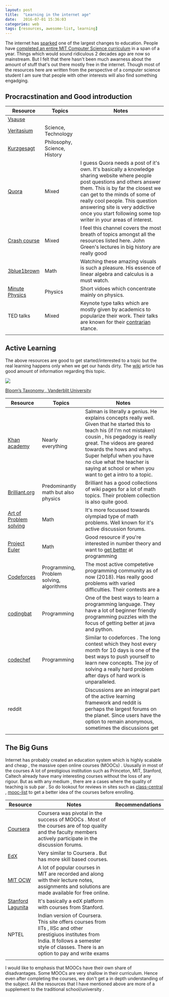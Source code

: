 ```yaml
---
layout: post
title:  "Learning in the internet age"
date:   2016-07-01 15:36:03
categories: web
tags: [resources, awesome-list, learning]
---
```


The internet has [sparked](https://youtu.be/N4mdV1CIpvI?t=14m20s) one of the largest changes to education. People have [completed an entire MIT Computer Science curriculum](https://www.scotthyoung.com/blog/myprojects/mit-challenge-2/) in a span of a year. Things which would sound ridiculous 2 decades ago are now so mainstream. But I felt that there hasn't been much awarness about the amount of stuff that's out there mostly free in the internet. Though most of the resources here are written from the perspective of a computer science student I am sure that people with other interests will also find something engadging. 



## Procracstination and Good introduction

| Resource                                 | Topics                       | Notes                                    |
| ---------------------------------------- | ---------------------------- | ---------------------------------------- |
| [Vsause](https://www.youtube.com/user/Vsauce) |                              |                                          |
| [Veritasium](https://www.youtube.com/user/1veritasium) | Science, Technology          |                                          |
| [Kurzgesagt](https://www.youtube.com/channel/UCsXVk37bltHxD1rDPwtNM8Q) | Philosophy, Science, History |                                          |
| [Quora](https://www.quora.com/)          | Mixed                        | I guess Quora needs a post of it's own. It's basically a knowledge sharing website where people post questions and others answer them. This is by far the closest we can get to the minds of some of really cool people. This question answering site is very addictive once you start following some top writer in your areas of interest. |
| [Crash course](https://www.youtube.com/user/crashcourse) | Mixed                        | I feel this channel covers the most breath of topics amongst all the resources listed here. John Green's lectures in big history are really good |
| [3blue1brown](https://www.youtube.com/channel/UCYO_jab_esuFRV4b17AJtAw/featured) | Math                         | Watching these amazing visuals is such a pleasure. His essence of linear algebra and calculus is a must watch. |
| [Minute Physics](https://www.youtube.com/user/minutephysics) | Physics                      | Short vidoes which concentrate mainly on physics. |
| TED talks                                | Mixed                        | Keynote type talks which are mostly given by academics to popularize their work. Their talks are known for their [contrarian](https://www.wired.com/2013/04/tedtalk/) stance. |
|                                          |                              |                                          |

## Active Learning 

The above resources are good to get started/interested to a topic but the real learning happens only when we get our hands dirty. The [wiki](https://en.wikipedia.org/wiki/Active_learning) article has good amount of information regarding this topic.

 ![](https://cft.vanderbilt.edu/wp-content/uploads/sites/59/Blooms-Taxonomy-650x366.jpg)

[Bloom’s Taxonomy , Vanderblit University](https://cft.vanderbilt.edu/guides-sub-pages/blooms-taxonomy/)

| Resource                                 | Topics                                   | Notes                                    |
| ---------------------------------------- | ---------------------------------------- | ---------------------------------------- |
| [Khan academy](https://www.khanacademy.org) | Nearly everything                        | Salman is literally a genius. He explains concepts really well. Given that he started this to teach his (if I'm not mistaken) cousin , his pegadogy is really great. The videos are geared towards the hows and whys. Super helpful when you have no clue what the teacher is saying at school or when you want to get a intro to a topic. |
| [Brilliant.org](brilliant.org)           | Predominantly math but also physics      | Brilliant has a good collections of wiki pages for a lot of math topics. Their problem collection is also quite good. |
| [Art of Problem solving](https://artofproblemsolving.com/) | Math                                     | It's more focussed towards olympiad type of math problems. Well known for it's active discussion forums. |
| [Project Euler](https://projecteuler.net/about) | Math                                     | Good resource if you're interested in number theory and want to [get better](https://www.theatlantic.com/technology/archive/2011/06/how-i-failed-failed-and-finally-succeeded-at-learning-how-to-code/239855/) at programming |
| [Codeforces](http://codeforces.com/)     | Programming, Problem solving, algorithms | The most active competetive programming community as of now (2018). Has really good problems with varied difficulties. Their contests are a |
| [codingbat](http://codingbat.com)        | Programming                              | One of the best ways to learn a programming language. They have a lot of beginner friendly programming puzzles with the focus of getting better at java and python. |
| [codechef](https://www.codechef.com/)    | Programming                              | Similar to codeforces . The long contest which they host every month for 10 days is one of the best ways to push yourself to learn new concepts. The joy of solving a really hard problem after days of hard work is unparalleled. |
| reddit                                   |                                          | Discussions are an integral part of the active learning framework and reddit is perhaps the largest forums on the planet. Since users have the option to remain anonymous, sometimes the discussions get |
|                                          |                                          |                                          |

## The Big Guns

Internet has probably created an education system which is highly scalable and cheap , the massive open online courses (MOOCs) . Ususally in most of the courses  A lot of prestigious institution such as Princeton, MIT, Stanford, Caltech already have many interesting courses without the loss of any rigour. But as with any medium , there are a cases where the quality of teaching is sub par . So do lookout for reviews in sites such as [class-central](https://www.class-central.com/) , [mooc-list](https://www.mooc-list.com/) to get a better idea of the courses before enrolling. 

| Resource                                 | Notes                                    | Recommendations |
| ---------------------------------------- | ---------------------------------------- | --------------- |
| [Coursera](https://www.coursera.org/)    | Coursera was pivotal in the success of MOOCs . Most of the courses are of top quality and the faculty members actively participate in the discussion forums. |                 |
| [EdX](https://www.edx.org/)              | Very similar to Coursera . But has more skill based courses. |                 |
| [MIT OCW](https://ocw.mit.edu/index.htm) | A lot of popular courses in MIT are recorded and along with their lecture notes, assignments and solutions are made available for free online. |                 |
| [Stanford Lagunita](https://lagunita.stanford.edu/) | It's basically a edX platform with courses from Stanford. |                 |
| NPTEL                                    | Indian version of Coursera. This site offers courses from IITs , IISc and other prestigiuos institutes from India. It follows a semester style of classes. There is an option to pay and write exams |                 |
|                                          |                                          |                 |

I would like to emphasis that MOOCs have their own share of disadvantages. Some MOOCs are very shallow in their curriculum. Hence even after completing the courses, we don't get a in depth understanding of the subject. All the resources that I have mentioned above are more of a supplement to the traditional school/university .